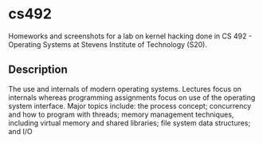 # cs492
Homeworks and screenshots for a lab on kernel hacking done in CS 492 - Operating Systems at Stevens Institute of Technology (S20).

## Description
The use and internals of modern operating systems. Lectures focus on internals whereas programming assignments focus on use of the operating system interface. Major topics include: the process concept; concurrency and how to program with threads; memory management techniques, including virtual memory and shared libraries; file system data structures; and I/O
